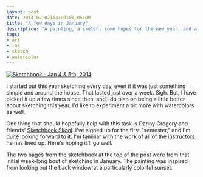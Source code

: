 ```yaml
---
layout: post
date: 2014-02-02T14:00:00-05:00
title: "A few days in January"
description: "A painting, a sketch, some hopes for the new year, and a bit about Danny Gregory's new endeavor."
tags:
- art
- ink
- sketch
- watercolor
---
```

<a href="http://farm6.staticflickr.com/5483/12272821745_4a7e5641ea_c.jpg" rel="fancybox-20140202" class="fancybox" title="Sketchbook - Jan 4 &amp; 5th, 2014 by billturner, on Flickr"><img src="http://farm6.staticflickr.com/5483/12272821745_4a7e5641ea_z.jpg" alt="Sketchbook - Jan 4 &amp; 5th, 2014"></a>

I started out this year sketching every day, even if it was just something simple and around the house. That lasted just over a week. Sigh. But, I have picked it up a few times since then, and I do plan on being a little better about sketching this year. I'd like to experiment a bit more with watercolors as well.

One thing that should hopefully help with this task is Danny Gregory and friends' [Sketchbook Skool](http://www.sketchbookskool.com/ "The official website for Sketchbook Skool"). I've signed up for the first "semester," and I'm quite looking forward to it. I'm familiar with the work of [all of the instructors](http://www.sketchbookskool.com/#!fakulty/c16o0 "List of instructors for first semester of Sketchbook Skool") he has lined up. Here's hoping it'll go well.

The two pages from the sketchbook at the top of the post were from that initial week-long bout of sketching in January. The painting was inspired from looking out the back window at a particularly colorful sunset.
